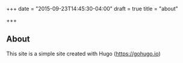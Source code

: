 +++
date = "2015-09-23T14:45:30-04:00"
draft = true
title = "about"

+++
## About
This site is a simple site created with Hugo (https://gohugo.io)
